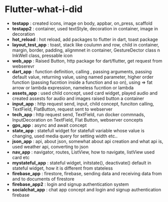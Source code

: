 # Flutter-what-i-did

- **testapp** : created icons, image on body, appbar, on_press, scaffold 
- **testapp2** : container, used textStyle, decoration in container, image in decoration
- **hot_reload** : hot reload, add packages to flutter in dart, toast package 
- **layout_test_app** : toast, stack like coulumn and row, child in container, margin, border, padding, alignmnet in container, GestureDector class n InkWell class, pressable icon
- **web_app** : Raised Button, http package for dart/flutter, get request from webserevr
- **dart_app** : function definition, calling , passing arguments, passing default value, returning value, using named parameter, higher order function (passing fucntion inside a function and so on), using => fat arrow or lambda expression, nameless fucntion or lambda 
- **assets_app** : used child concept, used card widget, played audio and created assests for audio and images raised button a container 
- **input_app** : http request send, input, child concept, funciton calling, TextField, FlatButton, request sent to webserver
- **tech_app** : http request send, TextField, run docker commnads, InputDecoration on TextField, Flat Button, webserver concepts  
- **gps_app** : async and await concept
- **state_app** : statefull widget for statefull variable whose value is changing, used media query for setting width etc..
- **json_app** : api, about json, somewhat about api creation and what api is, used weather api, converting to json
- **nav_app** : navigator, routes, ListView, how to navigate, listView used card etc
- **mystateful_app** : stateful widget, initstate(), deactivate() default in stateful widget, how it is different from stateless
- **firebase_app** : firestore, firebase, sending data and receiving data from and to documents of firestore
- **firebase_app2** : login and signup authentication system
- **socialchat_app** : chat app concept and login and signup authentication firebase
